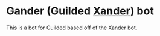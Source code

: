 # Gander (Guilded [Xander](https://github.com/Ccode-lang/xander)) bot
This is a bot for Guilded based off of the Xander bot.
